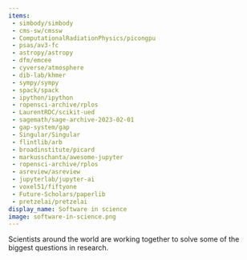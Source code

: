 ```yaml
---
items:
 - simbody/simbody
 - cms-sw/cmssw
 - ComputationalRadiationPhysics/picongpu
 - psas/av3-fc
 - astropy/astropy
 - dfm/emcee
 - cyverse/atmosphere
 - dib-lab/khmer
 - sympy/sympy
 - spack/spack
 - ipython/ipython
 - ropensci-archive/rplos
 - LaurentRDC/scikit-ued
 - sagemath/sage-archive-2023-02-01
 - gap-system/gap
 - Singular/Singular
 - flintlib/arb
 - broadinstitute/picard
 - markusschanta/awesome-jupyter
 - ropensci-archive/rplos
 - asreview/asreview
 - jupyterlab/jupyter-ai
 - voxel51/fiftyone
 - Future-Scholars/paperlib
 - pretzelai/pretzelai
display_name: Software in science
image: software-in-science.png
---
```

Scientists around the world are working together to solve some of the biggest questions in research.
